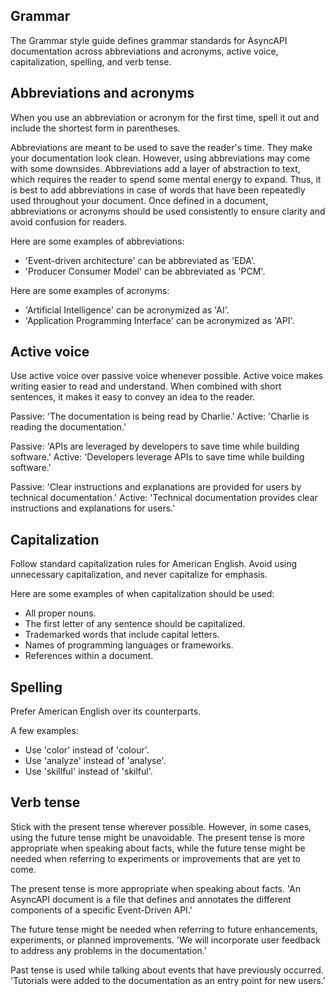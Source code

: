 ## Grammar

The Grammar style guide defines grammar standards for AsyncAPI documentation across abbreviations and acronyms, active voice, capitalization, spelling, and verb tense.

## Abbreviations and acronyms

When you use an abbreviation or acronym for the first time, spell it out and include the shortest form in parentheses. 

Abbreviations are meant to be used to save the reader's time. They make your documentation look clean. However, using abbreviations may come with some downsides. Abbreviations add a layer of abstraction to text, which requires the reader to spend some mental energy to expand. Thus, it is best to add abbreviations in case of words that have been repeatedly used throughout your document. Once defined in a document, abbreviations or acronyms should be used consistently to ensure clarity and avoid confusion for readers.

Here are some examples of abbreviations:
- 'Event-driven architecture' can be abbreviated as 'EDA'.
- 'Producer Consumer Model' can be abbreviated as 'PCM'.

Here are some examples of acronyms:
- 'Artificial Intelligence' can be acronymized as 'AI'.
- 'Application Programming Interface' can be acronymized as 'API'.

## Active voice

Use active voice over passive voice whenever possible. Active voice makes writing easier to read and understand. When combined with short sentences, it makes it easy to convey an idea to the reader.

Passive: 'The documentation is being read by Charlie.'
Active: 'Charlie is reading the documentation.'

Passive: 'APIs are leveraged by developers to save time while building software.'
Active: 'Developers leverage APIs to save time while building software.'

Passive: 'Clear instructions and explanations are provided for users by technical documentation.'
Active: 'Technical documentation provides clear instructions and explanations for users.'

## Capitalization

Follow standard capitalization rules for American English. Avoid using unnecessary capitalization, and never capitalize for emphasis.

Here are some examples of when capitalization should be used:
- All proper nouns.
- The first letter of any sentence should be capitalized.
- Trademarked words that include capital letters.
- Names of programming languages or frameworks.
- References within a document.

## Spelling

Prefer American English over its counterparts. 

A few examples:
- Use 'color' instead of 'colour'.
- Use 'analyze' instead of 'analyse'.
- Use 'skillful' instead of 'skilful'.

## Verb tense

Stick with the present tense wherever possible. However, in some cases, using the future tense might be unavoidable. The present tense is more appropriate when speaking about facts, while the future tense might be needed when referring to experiments or improvements that are yet to come.

The present tense is more appropriate when speaking about facts.
'An AsyncAPI document is a file that defines and annotates the different components of a specific Event-Driven API.'

The future tense might be needed when referring to future enhancements, experiments, or planned improvements.
'We will incorporate user feedback to address any problems in the documentation.'

Past tense is used while talking about events that have previously occurred.
'Tutorials were added to the documentation as an entry point for new users.'